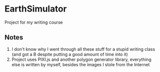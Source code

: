 # EarthSimulator

Project for my writing course
## Notes
1. I don't know why I went through all these stuff for a stupid writing class (and got a B despite putting a good amount of time into it)
2. Project uses PIXI.js and another polygon generator library, everything else is written by myself, besides the images I stole from the Internet
